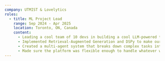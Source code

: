 ```yaml
---
company: UTMIST & Lovelytics
roles:
  - title: ML Project Lead
    range: Sep 2024 - Apr 2025
    location: Toronto, ON, Canada
    content:
      - Leading a cool team of 10 devs in building a cool LLM-powered task automation platform with [Lovelytics](https://lovelytics.com) that makes work way less tedious
      - Implemented Retrieval-Augmented Generation and DSPy to make our prompts smarter and more effective
      - Created a multi-agent system that breaks down complex tasks into smaller, manageable chunks for better execution
      - Made sure the platform was flexible enough to handle whatever weird use cases people might throw at it
---
```


